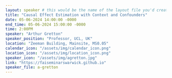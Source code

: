 ```yaml
---
layout: speaker # this would be the name of the layout file you'd create for events
title: "Causal Effect Estimation with Context and Confounders"
date: 05-06-2024 14:00:00 -0000
end_time: 05-06-2024 15:00:00 -0000
time: 2:00PM
speaker: "Arthur Gretton"
speaker_position: "Professor, UCL, UK"
location: "Zeeman Building, Mainsite, MS0.05"
calendar_icon: "/assets/img/calendar_icon.png"
location_icon: "/assets/img/location_icon.png"
speaker_icon: "/assets/img/agretton.jpg"
link: "https://faiseminarswarwick.github.io"
speaker_file: a-gretton
---
```

